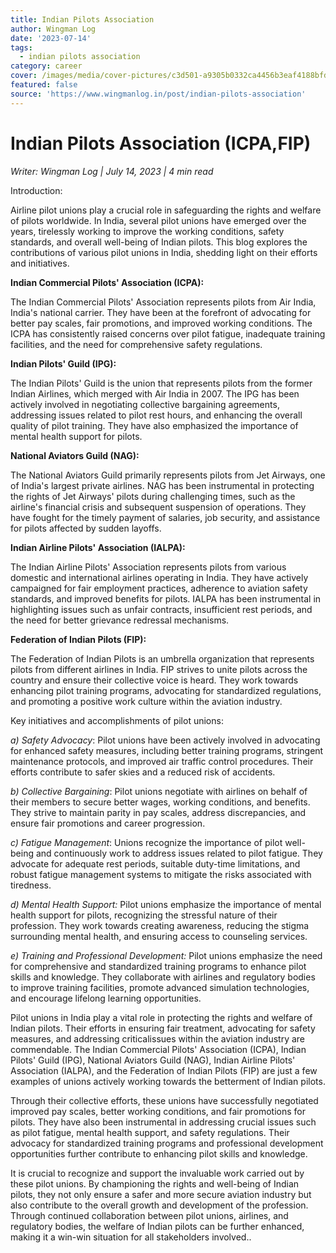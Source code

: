 ```yaml
---
title: Indian Pilots Association
author: Wingman Log
date: '2023-07-14'
tags:
  - indian pilots association
category: career
cover: /images/media/cover-pictures/c3d501-a9305b0332ca4456b3eaf4188bfd8893-mv2-09bd0d88.jpg
featured: false
source: 'https://www.wingmanlog.in/post/indian-pilots-association'
---
```


# Indian Pilots Association (ICPA,FIP)

*Writer: Wingman Log | July 14, 2023 | 4 min read*

Introduction:

Airline pilot unions play a crucial role in safeguarding the rights and welfare of pilots worldwide. In India, several pilot unions have emerged over the years, tirelessly working to improve the working conditions, safety standards, and overall well-being of Indian pilots. This blog explores the contributions of various pilot unions in India, shedding light on their efforts and initiatives.

**Indian Commercial Pilots' Association (ICPA):**

The Indian Commercial Pilots' Association represents pilots from Air India, India's national carrier. They have been at the forefront of advocating for better pay scales, fair promotions, and improved working conditions. The ICPA has consistently raised concerns over pilot fatigue, inadequate training facilities, and the need for comprehensive safety regulations.

**Indian Pilots' Guild (IPG):**

The Indian Pilots' Guild is the union that represents pilots from the former Indian Airlines, which merged with Air India in 2007. The IPG has been actively involved in negotiating collective bargaining agreements, addressing issues related to pilot rest hours, and enhancing the overall quality of pilot training. They have also emphasized the importance of mental health support for pilots.

**National Aviators Guild (NAG):**

The National Aviators Guild primarily represents pilots from Jet Airways, one of India's largest private airlines. NAG has been instrumental in protecting the rights of Jet Airways' pilots during challenging times, such as the airline's financial crisis and subsequent suspension of operations. They have fought for the timely payment of salaries, job security, and assistance for pilots affected by sudden layoffs.

**Indian Airline Pilots' Association (IALPA):**

The Indian Airline Pilots' Association represents pilots from various domestic and international airlines operating in India. They have actively campaigned for fair employment practices, adherence to aviation safety standards, and improved benefits for pilots. IALPA has been instrumental in highlighting issues such as unfair contracts, insufficient rest periods, and the need for better grievance redressal mechanisms.

**Federation of Indian Pilots (FIP):**

The Federation of Indian Pilots is an umbrella organization that represents pilots from different airlines in India. FIP strives to unite pilots across the country and ensure their collective voice is heard. They work towards enhancing pilot training programs, advocating for standardized regulations, and promoting a positive work culture within the aviation industry.

Key initiatives and accomplishments of pilot unions:

*a) Safety Advocacy*: Pilot unions have been actively involved in advocating for enhanced safety measures, including better training programs, stringent maintenance protocols, and improved air traffic control procedures. Their efforts contribute to safer skies and a reduced risk of accidents.

*b) Collective Bargaining*: Pilot unions negotiate with airlines on behalf of their members to secure better wages, working conditions, and benefits. They strive to maintain parity in pay scales, address discrepancies, and ensure fair promotions and career progression.

*c) Fatigue Management*: Unions recognize the importance of pilot well-being and continuously work to address issues related to pilot fatigue. They advocate for adequate rest periods, suitable duty-time limitations, and robust fatigue management systems to mitigate the risks associated with tiredness.

*d) Mental Health Support:* Pilot unions emphasize the importance of mental health support for pilots, recognizing the stressful nature of their profession. They work towards creating awareness, reducing the stigma surrounding mental health, and ensuring access to counseling services.

*e) Training and Professional Development:* Pilot unions emphasize the need for comprehensive and standardized training programs to enhance pilot skills and knowledge. They collaborate with airlines and regulatory bodies to improve training facilities, promote advanced simulation technologies, and encourage lifelong learning opportunities.

Pilot unions in India play a vital role in protecting the rights and welfare of Indian pilots. Their efforts in ensuring fair treatment, advocating for safety measures, and addressing criticalissues within the aviation industry are commendable. The Indian Commercial Pilots' Association (ICPA), Indian Pilots' Guild (IPG), National Aviators Guild (NAG), Indian Airline Pilots' Association (IALPA), and the Federation of Indian Pilots (FIP) are just a few examples of unions actively working towards the betterment of Indian pilots.

Through their collective efforts, these unions have successfully negotiated improved pay scales, better working conditions, and fair promotions for pilots. They have also been instrumental in addressing crucial issues such as pilot fatigue, mental health support, and safety regulations. Their advocacy for standardized training programs and professional development opportunities further contribute to enhancing pilot skills and knowledge.

It is crucial to recognize and support the invaluable work carried out by these pilot unions. By championing the rights and well-being of Indian pilots, they not only ensure a safer and more secure aviation industry but also contribute to the overall growth and development of the profession. Through continued collaboration between pilot unions, airlines, and regulatory bodies, the welfare of Indian pilots can be further enhanced, making it a win-win situation for all stakeholders involved..
